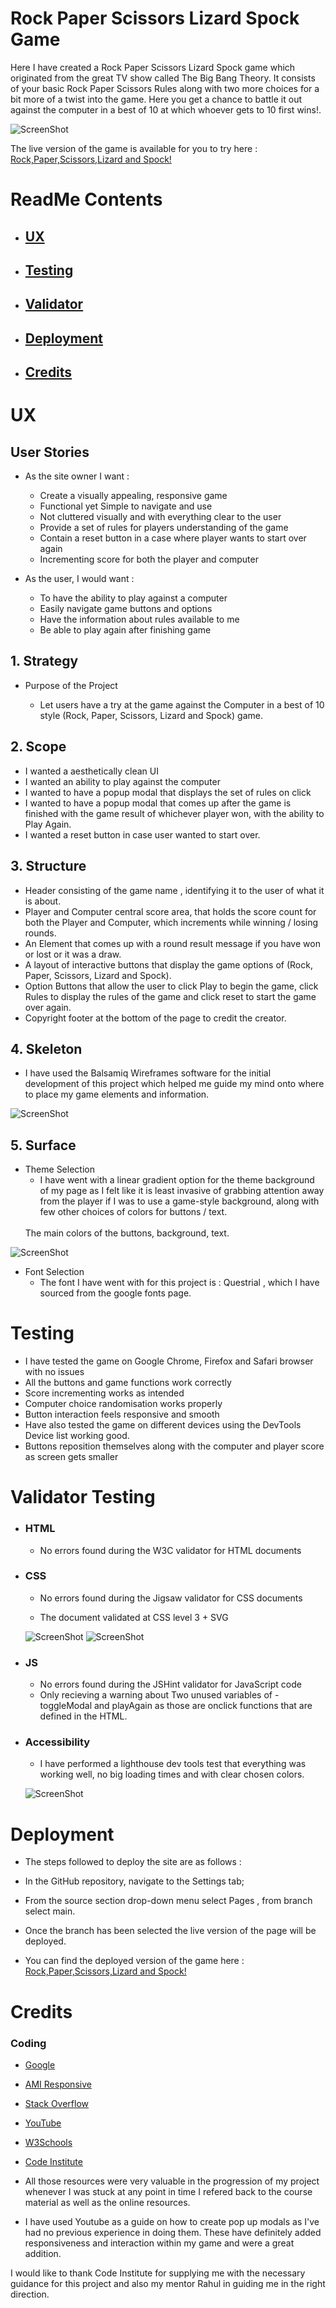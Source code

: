 # Rock Paper Scissors Lizard Spock Game #

Here I have created a Rock Paper Scissors Lizard Spock game which originated from the great TV show called The Big Bang Theory.
It consists of your basic Rock Paper Scissors Rules along with two more choices for a bit more of a twist into the game. Here you get a chance to battle it out against the computer in a best of 10 at which whoever gets to 10 first wins!.

![ScreenShot](./assets/readmeImages/amiResponsiveImage.png)

The live version of the game is available for you to try here : <a href="https://kryspinm97.github.io/Rock-Paper-Scissors-Lizard-Spock-Game/">Rock,Paper,Scissors,Lizard and Spock!</a>

# ReadMe Contents # 

* ## [UX](#ux-1)
* ## [Testing](#testing-1)
* ## [Validator](#validator-testing)
* ## [Deployment](#deployment-1)
* ## [Credits](#credits-1)

# UX #

## User Stories ##

  * As the site owner I want : 
  
    * Create a visually appealing, responsive game
    * Functional yet Simple to navigate and use
    * Not cluttered visually and with everything clear to the user
    * Provide a set of rules for players understanding of the game
    * Contain a reset button in a case where player wants to start over again
    * Incrementing score for both the player and computer

  * As the user, I would want : 

    * To have the ability to play against a computer
    * Easily navigate game buttons and options
    * Have the information about rules available to me
    * Be able to play again after finishing game

## 1. Strategy ##

  * Purpose of the Project 

    * Let users have a try at the game against the Computer in a best of 10 style (Rock, Paper, Scissors, Lizard and Spock) game. 

## 2. Scope ## 

  * I wanted a aesthetically clean UI
  * I wanted an ability to play against the computer
  * I wanted to have a popup modal that displays the set of rules on click
  * I wanted to have a popup modal that comes up after the game is finished with the game result of whichever player won, with the ability to Play Again.
  * I wanted a reset button in case user wanted to start over.

## 3. Structure ##

* Header consisting of the game name , identifying it to the user of what it is about.
* Player and Computer central score area, that holds the score count for both the Player and Computer, which increments while winning / losing rounds.
* An Element that comes up with a round result message if you have won or lost or it was a draw. 
* A layout of interactive buttons that display the game options of (Rock, Paper, Scissors, Lizard and Spock).
* Option Buttons that allow the user to click Play to begin the game, click Rules to display the rules of the game and click reset to start the game over again.
* Copyright footer at the bottom of the page to credit the creator.

## 4. Skeleton ## 

* I have used the Balsamiq Wireframes software for the initial development of this project which helped me guide my mind onto where to place my game elements and information.

![ScreenShot](./assets/readmeImages/Balsamiq%20Wireframe%20Sketch.png)


## 5. Surface ##

 * Theme Selection 
    * I have went with a linear gradient option for the theme background of my page as I felt like it is least invasive of grabbing attention away from the player if I was to use a game-style background, along with few other choices of colors for buttons / text.
    <br>
    The main colors of the buttons, background, text.

  
  ![ScreenShot](./assets/readmeImages/Color%20Pallete.png)

  * Font Selection 
    * The font I have went with for this project is : Questrial , which I have sourced from the google fonts page.


# Testing # 

 * I have tested the game on Google Chrome, Firefox and Safari browser with no issues
 * All the buttons and game functions work correctly 
 * Score incrementing works as intended
 * Computer choice randomisation works properly
 * Button interaction feels responsive and smooth
 * Have also tested the game on different devices using the DevTools Device list working good.
 * Buttons reposition themselves along with the computer and player score as screen gets smaller

# Validator Testing #

* ### HTML ###
  * No errors found during the W3C validator for HTML documents

* ### CSS ###
  * No errors found during the Jigsaw validator for CSS documents

  * The document validated at CSS level 3 + SVG

  ![ScreenShot](./assets/readmeImages/W3CValidator1.png) ![ScreenShot](./assets/readmeImages/W3CValidator2.png)

* ### JS ###
  * No errors found during the JSHint validator for JavaScript code
  * Only recieving a warning about Two unused variables of - toggleModal and playAgain as those are onclick functions that are defined in the HTML.
    
* ### Accessibility ###

  * I have performed a lighthouse dev tools test that everything was working well, no big loading times and with clear chosen colors.

  ![ScreenShot](./assets/readmeImages/LightHouse%20Test.png)


# Deployment #

  * The steps followed to deploy the site are as follows : 
  * In the GitHub repository, navigate to the Settings tab;
  * From the source section drop-down menu select Pages , from branch select main.
  * Once the branch has been selected the live version of the page will be deployed.

  * You can find the deployed version of the game here : <a href="https://kryspinm97.github.io/Rock-Paper-Scissors-Lizard-Spock-Game/" target="_blank">Rock,Paper,Scissors,Lizard and Spock!</a>

# Credits #

### Coding ###

* <a href="https://google.com">Google</a>
* <a href="https://ui.dev/amiresponsive">AMI Responsive</a>
* <a href="https://stackoverflow.com/">Stack Overflow</a>
* <a href="https://youtube.com">YouTube</a>
* <a href="https://w3schools.com">W3Schools</a>
* <a href="https://https://codeinstitute.net/">Code Institute</a>

* All those resources were very valuable in the progression of my project whenever I was stuck at any point in time I refered back to the course material as well as the online resources.

* I have used Youtube as a guide on how to create pop up modals as I've had no previous experience in doing them. These have definitely added responsiveness and interaction within my game and were a great addition.

I would like to thank Code Institute for supplying me with the necessary guidance for this project and also my mentor Rahul in guiding me in the right direction.

[def]: #credits